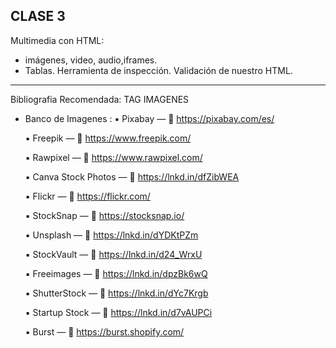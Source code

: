 CLASE 3
--- 

Multimedia con HTML:

* imágenes, video, audio,iframes.
* Tablas.
    Herramienta de inspección.
    Validación de nuestro   HTML.

---

Bibliografia Recomendada: 
TAG IMAGENES
- Banco de Imagenes : 
    ▪️ Pixabay —
    🔗 https://pixabay.com/es/

    ▪️ Freepik —
    🔗 https://www.freepik.com/

    ▪️ Rawpixel —
    🔗 https://www.rawpixel.com/

    ▪️ Canva Stock Photos —
    🔗 https://lnkd.in/dfZibWEA

    ▪️ Flickr —
    🔗 https://flickr.com/

    ▪️ StockSnap —
    🔗 https://stocksnap.io/

    ▪️ Unsplash —
    🔗 https://lnkd.in/dYDKtPZm

    ▪️ StockVault —
    🔗 https://lnkd.in/d24_WrxU

    ▪️ Freeimages —
    🔗 https://lnkd.in/dpzBk6wQ

    ▪️ ShutterStock —
    🔗 https://lnkd.in/dYc7Krgb

    ▪️ Startup Stock —
    🔗 https://lnkd.in/d7vAUPCi

    ▪️ Burst —
    🔗 https://burst.shopify.com/